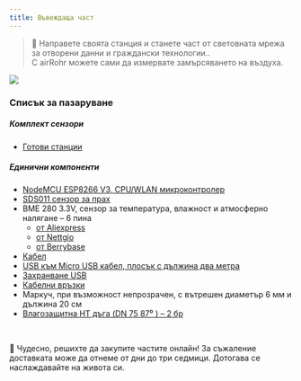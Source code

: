 ```yaml
---
title: Въвеждаща част
---
```

> 🚧 Направете своята станция и станете част от световната мрежа за отворени данни и граждански технологии.. <br> С airRohr можете сами да измервате замърсяването на въздуха.


<img src="../docs/airrohr/particulate-matter-air-quality-sensor-kit.jpeg"/>

### Списък за пазаруване
##### Комплект сензори
* [Готови станции](https://nettigo.eu/products/airbg-info-luftdaten)

##### Единични компоненти
* [NodeMCU ESP8266 V3, CPU/WLAN микроконтролер](https://www.aliexpress.com/wholesale?groupsort=1&SortType=price_asc&SearchText=nodemcu+v3+esp8266+ch340)
* [SDS011 сензор за прах ](http://www.aliexpress.com/wholesale?groupsort=1&SortType=price_asc&SearchText=sds011) 
* BME 280 3.3V, сензор за температура, влажност и атмосферно налягане – 6 пина
  - [от Aliexpress](https://www.aliexpress.com/wholesale?catId=0&initiative_id=SB_20200308040440&SearchText=bme280+-5V+%2B3.3V)
  - [от Nettgio](https://nettigo.eu/products/module-pressure-humidity-and-temperature-sensor-bosch-bme280)
  - [от Berrybase](https://www.berrybase.de/bauelemente/sensoren-module/feuchtigkeit/bme680-breakout-board-4in1-sensor-f-252-r-temperatur-luftfeuchtigkeit-luftdruck-und-luftg-252-t)
* [Кабел](http://www.aliexpress.com/wholesale?groupsort=1&SortType=price_asc&SearchText=Dupont+cable+20cm+female-female)
* [USB към Micro USB кабел, плосък с дължина два метра](https://www.aliexpress.com/wholesale?catId=0&initiative_id=SB_20200308040708&SearchText=micro+usb+flat+cable+2m)
* [Захранване USB](https://www.aliexpress.com/wholesale?catId=0&initiative_id=SB_20200308040834&SearchText=single+micro+usb+eu+power+supply)
* [Кабелни връзки ](https://www.aliexpress.com/wholesale?catId=0&initiative_id=SB_20200308040852&SearchText=cable+straps)
* Маркуч, при възможност непрозрачен, с вътрешен диаметър 6 мм и дължина 20 см
* [Влагозащитна HT дъга (DN 75 87⁰ ) – 2 бр](https://bauhaus.bg/daga-marley-ht-polipropilen-75-mm-87/p/15869)


<br>

🙌 Чудесно, решихте да закупите частите онлайн! 
За съжаление доставката може да отнеме от дни до три седмици.
Дотогава се наслаждавайте на живота си️.
